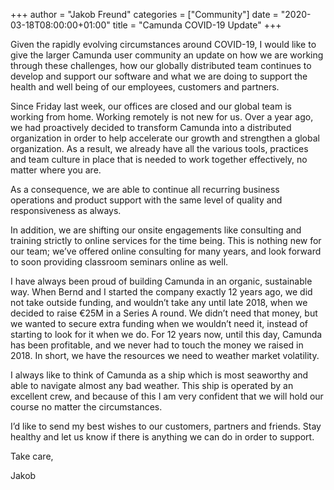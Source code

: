+++
author = "Jakob Freund"
categories = ["Community"]
date = "2020-03-18T08:00:00+01:00"
title = "Camunda COVID-19 Update"
+++

Given the rapidly evolving circumstances around COVID-19, I would like to give the larger Camunda user community an update on how we are working through these challenges, how our globally distributed team continues to develop and support our software and what we are doing
to support the health and well being of our employees, customers and partners.

Since Friday last week, our offices are closed and our global team is working from home. Working remotely is not new for us. Over a year ago, we had proactively decided to transform Camunda into a distributed organization in order to help accelerate our growth and strengthen a global organization. As a result, we already have all the various tools, practices and team culture in place that is needed to work together effectively, no matter where you are.

As a consequence, we are able to continue all recurring business operations and product support with the same level of quality and responsiveness as always.

In addition, we are shifting our onsite engagements like consulting and training strictly to online services for the time being. This is nothing new for our team; we’ve offered online consulting for many years, and look forward to soon providing classroom seminars online as well.

I have always been proud of building Camunda in an organic, sustainable way. When Bernd and I started the company exactly 12 years ago, we did not take outside funding, and wouldn’t take any until late 2018, when we decided to raise €25M in a Series A round. We didn’t need
that money, but we wanted to secure extra funding when we wouldn’t need it, instead of starting to look for it when we do. For 12 years now, until this day, Camunda has been profitable, and we never had to touch the money we raised in 2018. In short, we have the resources we need to weather market volatility.

I always like to think of Camunda as a ship which is most seaworthy and able to navigate almost any bad weather. This ship is operated by an excellent crew, and because of this I am very confident that we will hold our course no matter the circumstances.

I’d like to send my best wishes to our customers, partners and friends. Stay healthy and let us know if there is anything we can do in order to support.

Take care,

Jakob
